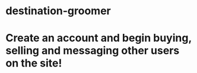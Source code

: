 
# destination-groomer

# Create an account and begin buying, selling and messaging other users on the site!



